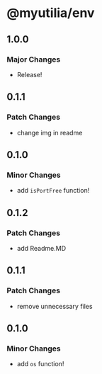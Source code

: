 # @myutilia/env

## 1.0.0

### Major Changes

- Release!

## 0.1.1

### Patch Changes

- change img in readme

## 0.1.0

### Minor Changes

- add `isPortFree` function!

## 0.1.2

### Patch Changes

- add Readme.MD

## 0.1.1

### Patch Changes

- remove unnecessary files

## 0.1.0

### Minor Changes

- add `os` function!
